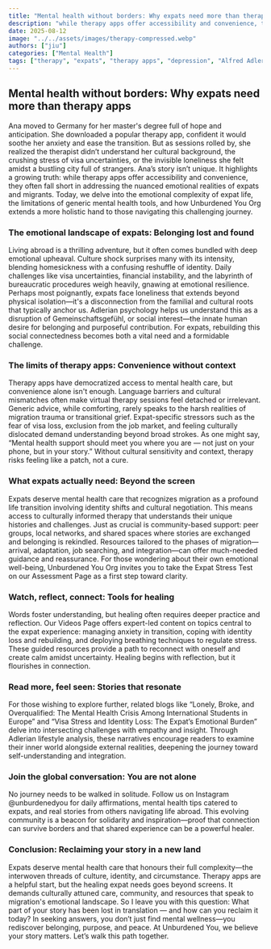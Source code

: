 ```yaml
---
title: "Mental health without borders: Why expats need more than therapy apps"
description: "while therapy apps offer accessibility and convenience, they often fall short in addressing the nuanced emotional realities of expats and migrants."
date: 2025-08-12
image: "../../assets/images/therapy-compressed.webp"
authors: ["jiu"]
categories: ["Mental Health"]
tags: ["therapy", "expats", "therapy apps", "depression", "Alfred Adler", "psychology", ]
---
```


## Mental health without borders: Why expats need more than therapy apps

Ana moved to Germany for her master's degree full of hope and anticipation. She downloaded a popular therapy app, confident it would soothe her anxiety and ease the transition. But as sessions rolled by, she realized the therapist didn’t understand her cultural background, the crushing stress of visa uncertainties, or the invisible loneliness she felt amidst a bustling city full of strangers. Ana’s story isn’t unique. It highlights a growing truth: while therapy apps offer accessibility and convenience, they often fall short in addressing the nuanced emotional realities of expats and migrants. Today, we delve into the emotional complexity of expat life, the limitations of generic mental health tools, and how Unburdened You Org extends a more holistic hand to those navigating this challenging journey.


### The emotional landscape of expats: Belonging lost and found

Living abroad is a thrilling adventure, but it often comes bundled with deep emotional upheaval. Culture shock surprises many with its intensity, blending homesickness with a confusing reshuffle of identity. Daily challenges like visa uncertainties, financial instability, and the labyrinth of bureaucratic procedures weigh heavily, gnawing at emotional resilience. Perhaps most poignantly, expats face loneliness that extends beyond physical isolation—it's a disconnection from the familial and cultural roots that typically anchor us. Adlerian psychology helps us understand this as a disruption of Gemeinschaftsgefühl, or social interest—the innate human desire for belonging and purposeful contribution. For expats, rebuilding this social connectedness becomes both a vital need and a formidable challenge.


### The limits of therapy apps: Convenience without context

Therapy apps have democratized access to mental health care, but convenience alone isn't enough. Language barriers and cultural mismatches often make virtual therapy sessions feel detached or irrelevant. Generic advice, while comforting, rarely speaks to the harsh realities of migration trauma or transitional grief. Expat-specific stressors such as the fear of visa loss, exclusion from the job market, and feeling culturally dislocated demand understanding beyond broad strokes. As one might say, “Mental health support should meet you where you are — not just on your phone, but in your story.” Without cultural sensitivity and context, therapy risks feeling like a patch, not a cure.


### What expats actually need: Beyond the screen

Expats deserve mental health care that recognizes migration as a profound life transition involving identity shifts and cultural negotiation. This means access to culturally informed therapy that understands their unique histories and challenges. Just as crucial is community-based support: peer groups, local networks, and shared spaces where stories are exchanged and belonging is rekindled. Resources tailored to the phases of migration—arrival, adaptation, job searching, and integration—can offer much-needed guidance and reassurance. For those wondering about their own emotional well-being, Unburdened You Org invites you to take the Expat Stress Test on our Assessment Page as a first step toward clarity.


### Watch, reflect, connect: Tools for healing

Words foster understanding, but healing often requires deeper practice and reflection. Our Videos Page offers expert-led content on topics central to the expat experience: managing anxiety in transition, coping with identity loss and rebuilding, and deploying breathing techniques to regulate stress. These guided resources provide a path to reconnect with oneself and create calm amidst uncertainty. Healing begins with reflection, but it flourishes in connection.


### Read more, feel seen: Stories that resonate

For those wishing to explore further, related blogs like “Lonely, Broke, and Overqualified: The Mental Health Crisis Among International Students in Europe” and “Visa Stress and Identity Loss: The Expat’s Emotional Burden” delve into intersecting challenges with empathy and insight. Through Adlerian lifestyle analysis, these narratives encourage readers to examine their inner world alongside external realities, deepening the journey toward self-understanding and integration.


### Join the global conversation: You are not alone

No journey needs to be walked in solitude. Follow us on Instagram @unburdenedyou for daily affirmations, mental health tips catered to expats, and real stories from others navigating life abroad. This evolving community is a beacon for solidarity and inspiration—proof that connection can survive borders and that shared experience can be a powerful healer.


### Conclusion: Reclaiming your story in a new land

Expats deserve mental health care that honours their full complexity—the interwoven threads of culture, identity, and circumstance. Therapy apps are a helpful start, but the healing expat needs goes beyond screens. It demands culturally attuned care, community, and resources that speak to migration's emotional landscape.
So I leave you with this question: What part of your story has been lost in translation — and how can you reclaim it today? In seeking answers, you don’t just find mental wellness—you rediscover belonging, purpose, and peace.
At Unburdened You, we believe your story matters. Let’s walk this path together.

